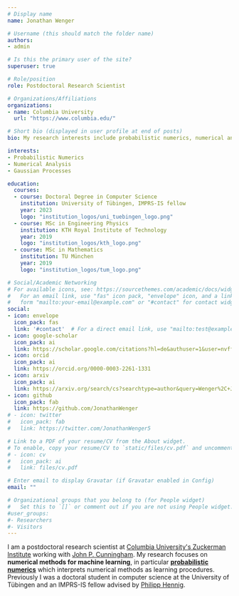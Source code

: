 ```yaml
---
# Display name
name: Jonathan Wenger

# Username (this should match the folder name)
authors:
- admin

# Is this the primary user of the site?
superuser: true

# Role/position
role: Postdoctoral Research Scientist

# Organizations/Affiliations
organizations:
- name: Columbia University
  url: "https://www.columbia.edu/"

# Short bio (displayed in user profile at end of posts)
bio: My research interests include probabilistic numerics, numerical analysis and Gaussian processes.

interests:
- Probabilistic Numerics
- Numerical Analysis
- Gaussian Processes

education:
  courses:
  - course: Doctoral Degree in Computer Science
    institution: University of Tübingen, IMPRS-IS fellow
    year: 2023
    logo: "institution_logos/uni_tuebingen_logo.png"
  - course: MSc in Engineering Physics
    institution: KTH Royal Institute of Technology
    year: 2019
    logo: "institution_logos/kth_logo.png"
  - course: MSc in Mathematics
    institution: TU München
    year: 2019
    logo: "institution_logos/tum_logo.png"

# Social/Academic Networking
# For available icons, see: https://sourcethemes.com/academic/docs/widgets/#icons
#   For an email link, use "fas" icon pack, "envelope" icon, and a link in the
#   form "mailto:your-email@example.com" or "#contact" for contact widget.
social:
- icon: envelope
  icon_pack: fas
  link: '#contact'  # For a direct email link, use "mailto:test@example.org".
- icon: google-scholar
  icon_pack: ai
  link: https://scholar.google.com/citations?hl=de&authuser=1&user=nvffZvIAAAAJ
- icon: orcid
  icon_pack: ai
  link: https://orcid.org/0000-0003-2261-1331
- icon: arxiv
  icon_pack: ai
  link: https://arxiv.org/search/cs?searchtype=author&query=Wenger%2C+J
- icon: github
  icon_pack: fab
  link: https://github.com/JonathanWenger
# - icon: twitter
#   icon_pack: fab
#   link: https://twitter.com/JonathanWenger5

# Link to a PDF of your resume/CV from the About widget.
# To enable, copy your resume/CV to `static/files/cv.pdf` and uncomment the lines below.
# - icon: cv
#   icon_pack: ai
#   link: files/cv.pdf

# Enter email to display Gravatar (if Gravatar enabled in Config)
email: ""

# Organizational groups that you belong to (for People widget)
#   Set this to `[]` or comment out if you are not using People widget.
#user_groups:
#- Researchers
#- Visitors
---
```


I am a postdoctoral research scientist at [Columbia University's Zuckerman Institute](https://zuckermaninstitute.columbia.edu/) working with [John P. Cunningham](https://stat.columbia.edu/~cunningham/). My research focuses on **numerical methods for machine learning**, in particular [**probabilistic numerics**](http://probabilistic-numerics.org/) which interprets numerical methods as learning procedures. Previously I was a doctoral student in computer science at the University of Tübingen and an IMPRS-IS fellow advised by [Philipp Hennig](https://uni-tuebingen.de/en/faculties/faculty-of-science/departments/computer-science/lehrstuehle/methods-of-machine-learning/personen/philipp-hennig/). 
